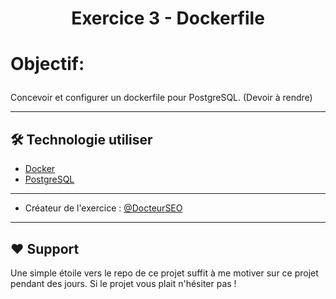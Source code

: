 
# <p align="center">Exercice 3 - Dockerfile </p>

# <p align="left">Objectif:</p>
Concevoir et configurer un dockerfile pour PostgreSQL.
(Devoir à rendre)
<hr>


## 🛠️ Technologie utiliser
- [Docker](https://www.docker.com/)
- [PostgreSQL](https://www.postgresql.org/)
   

<hr>

- Créateur de l'exercice : [@DocteurSEO](https://github.com/DocteurSEO)
  
<hr>

## ❤️ Support  
Une simple étoile vers le repo de ce projet suffit à me motiver sur ce projet pendant des jours. Si le projet vous plait n'hésiter pas !
